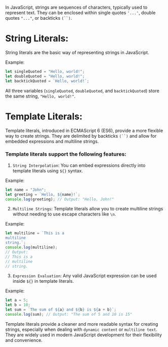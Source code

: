 In JavaScript, strings are sequences of characters, typically used to represent text. They can be enclosed within single quotes `'...'`, double quotes `"..."`, or backticks ` (``) `.

# String Literals:

String literals are the basic way of representing strings in JavaScript.

Example:

```js
let singleQuoted = "Hello, world!";
let doubleQuoted = "Hello, world!";
let backtickQuoted = `Hello, world!`;
```

All three variables (`singleQuoted`, `doubleQuoted`, and `backtickQuoted`) store the same string, `"Hello, world!"`.

# Template Literals:

Template literals, introduced in ECMAScript 6 (ES6), provide a more flexible way to create strings. They are delimited by backticks ` (``) ` and allow for embedded expressions and multiline strings.

### Template literals support the following features:

1. `String Interpolation`: You can embed expressions directly into template literals using `${}` syntax.

Example:

```js
let name = "John";
let greeting = `Hello, ${name}!`;
console.log(greeting); // Output: "Hello, John!"
```

2. `Multiline Strings`: Template literals allow you to create multiline strings without needing to use escape characters like `\n`.

Example:

```js
let multiline = `This is a
multiline
string.`;
console.log(multiline);
// Output:
// This is a
// multiline
// string.
```

3. `Expression Evaluation`: Any valid JavaScript expression can be used inside `${}` in template literals.

Example:

```js
let a = 5;
let b = 10;
let sum = `The sum of ${a} and ${b} is ${a + b}`;
console.log(sum); // Output: "The sum of 5 and 10 is 15"
```

Template literals provide a cleaner and more readable syntax for creating strings, especially when dealing with `dynamic content` or `multiline text`. They are widely used in modern JavaScript development for their flexibility and convenience.
